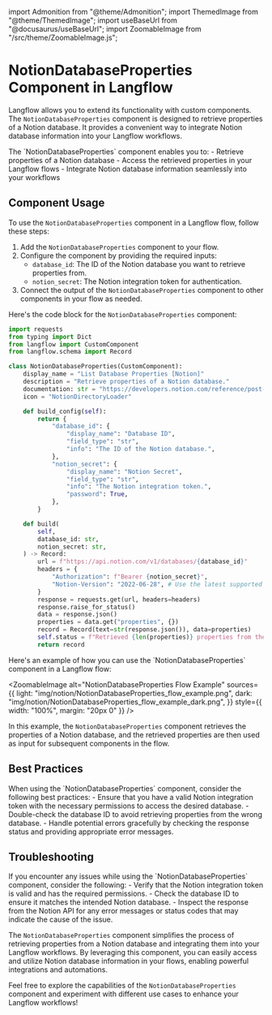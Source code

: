 import Admonition from "@theme/Admonition";
import ThemedImage from "@theme/ThemedImage";
import useBaseUrl from "@docusaurus/useBaseUrl";
import ZoomableImage from "/src/theme/ZoomableImage.js";

# NotionDatabaseProperties Component in Langflow

Langflow allows you to extend its functionality with custom components. The `NotionDatabaseProperties` component is designed to retrieve properties of a Notion database. It provides a convenient way to integrate Notion database information into your Langflow workflows.

<Admonition type="tip" title="Component Functionality">
The `NotionDatabaseProperties` component enables you to:
- Retrieve properties of a Notion database
- Access the retrieved properties in your Langflow flows
- Integrate Notion database information seamlessly into your workflows
</Admonition>

## Component Usage

To use the `NotionDatabaseProperties` component in a Langflow flow, follow these steps:

1. Add the `NotionDatabaseProperties` component to your flow.
2. Configure the component by providing the required inputs:
   - `database_id`: The ID of the Notion database you want to retrieve properties from.
   - `notion_secret`: The Notion integration token for authentication.
3. Connect the output of the `NotionDatabaseProperties` component to other components in your flow as needed.

Here's the code block for the `NotionDatabaseProperties` component:

```python
import requests
from typing import Dict
from langflow import CustomComponent
from langflow.schema import Record

class NotionDatabaseProperties(CustomComponent):
    display_name = "List Database Properties [Notion]"
    description = "Retrieve properties of a Notion database."
    documentation: str = "https://developers.notion.com/reference/post-database-query"
    icon = "NotionDirectoryLoader"

    def build_config(self):
        return {
            "database_id": {
                "display_name": "Database ID",
                "field_type": "str",
                "info": "The ID of the Notion database.",
            },
            "notion_secret": {
                "display_name": "Notion Secret",
                "field_type": "str",
                "info": "The Notion integration token.",
                "password": True,
            },
        }

    def build(
        self,
        database_id: str,
        notion_secret: str,
    ) -> Record:
        url = f"https://api.notion.com/v1/databases/{database_id}"
        headers = {
            "Authorization": f"Bearer {notion_secret}",
            "Notion-Version": "2022-06-28", # Use the latest supported version
        }
        response = requests.get(url, headers=headers)
        response.raise_for_status()
        data = response.json()
        properties = data.get("properties", {})
        record = Record(text=str(response.json()), data=properties)
        self.status = f"Retrieved {len(properties)} properties from the Notion database.\n{record.text}"
        return record
```

<Admonition type="info" title="Example Usage">
Here's an example of how you can use the `NotionDatabaseProperties` component in a Langflow flow:

<ZoomableImage
alt="NotionDatabaseProperties Flow Example"
sources={{
light: "img/notion/NotionDatabaseProperties_flow_example.png",
dark: "img/notion/NotionDatabaseProperties_flow_example_dark.png",
}}
style={{ width: "100%", margin: "20px 0" }}
/>

In this example, the `NotionDatabaseProperties` component retrieves the properties of a Notion database, and the retrieved properties are then used as input for subsequent components in the flow.
</Admonition>

## Best Practices

<Admonition type="tip" title="Best Practices">
When using the `NotionDatabaseProperties` component, consider the following best practices:
- Ensure that you have a valid Notion integration token with the necessary permissions to access the desired database.
- Double-check the database ID to avoid retrieving properties from the wrong database.
- Handle potential errors gracefully by checking the response status and providing appropriate error messages.
</Admonition>

## Troubleshooting

<Admonition type="warning" title="Troubleshooting">
If you encounter any issues while using the `NotionDatabaseProperties` component, consider the following:
- Verify that the Notion integration token is valid and has the required permissions.
- Check the database ID to ensure it matches the intended Notion database.
- Inspect the response from the Notion API for any error messages or status codes that may indicate the cause of the issue.
</Admonition>

The `NotionDatabaseProperties` component simplifies the process of retrieving properties from a Notion database and integrating them into your Langflow workflows. By leveraging this component, you can easily access and utilize Notion database information in your flows, enabling powerful integrations and automations.

Feel free to explore the capabilities of the `NotionDatabaseProperties` component and experiment with different use cases to enhance your Langflow workflows!
